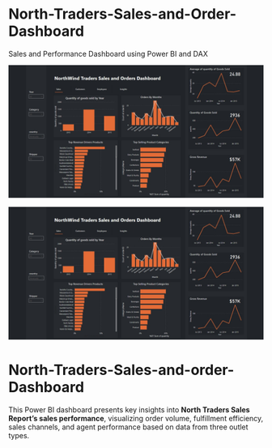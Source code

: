 # North-Traders-Sales-and-Order-Dashboard
Sales and Performance Dashboard using Power BI and DAX

[![Dashboard Preview](traders.Jpeg)](https://app.powerbi.com/view?r=eyJrIjoiOTVhZmUzMTEtNzNjOC00YTgxLTg5NmUtNDUwNTRhODVkMjU4IiwidCI6ImRmODY3OWNkLWE4MGUtNDVkOC05OWFjLWM4M2VkN2ZmOTVhMCJ9)


![Dashboard Preview](traders.jpeg)
# North-Traders-Sales-and-order-Dashboard

This Power BI dashboard presents key insights into **North Traders Sales Report’s sales performance**, visualizing order volume, fulfillment efficiency, sales channels, and agent performance based on data from three outlet types.
